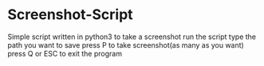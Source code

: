 # Screenshot-Script
Simple script written in python3 to take a screenshot
  run the script
  type the path you want to save
  press P to take screenshot(as many as you want)
  press Q or ESC to exit the program
